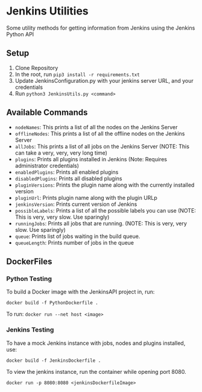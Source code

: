 # Jenkins Utilities
Some utility methods for getting information from Jenkins using the Jenkins Python API

## Setup

1. Clone Repository
2. In the root, run `pip3 install -r requirements.txt`
3. Update JenkinsConfiguration.py with your jenkins server URL, and your credentials
4. Run `python3 JenkinsUtils.py <command>`

## Available Commands

* `nodeNames`:  This prints a list of all the nodes on the Jenkins Server
* `offlineNodes`: This prints a list of all the offline nodes on the Jenkins Server
* `allJobs`: This prints a list of all jobs on the Jenkins Server (NOTE: This can take a very, very, very long time)
* `plugins`: Prints all plugins installed in Jenkins (Note: Requires administrator credentials)
* `enabledPlugins`: Prints all enabled plugins
* `disabledPlugins`: Prints all disabled plugins
* `pluginVersions`: Prints the plugin name along with the currently installed version
* `pluginUrl`: Prints plugin name along with the plugin URLp
* `jenkinsVersion`: Prints current version of Jenkins
* `possibleLabels`: Prints a list of all the possible labels you can use (NOTE: This is very, very slow. Use sparingly)
* `runningJobs`: Prints all jobs that are running. (NOTE: This is very, very slow. Use sparingly)
* `queue`: Prints list of jobs waiting in the build queue.
* `queueLength`: Prints number of jobs in the queue



## DockerFiles

### Python Testing

To build a Docker image with the JenkinsAPI project in, run:

 `docker build -f PythonDockerfile .`

To run:
 `docker run --net host <image>`

### Jenkins Testing

To have a mock Jenkins instance with jobs, nodes and plugins installed, use:

`docker build -f JenkinsDockerfile .`

To view the jenkins instance, run the container while opening port 8080.

`docker run -p 8080:8080 <jenkinsDockerfileImage>`